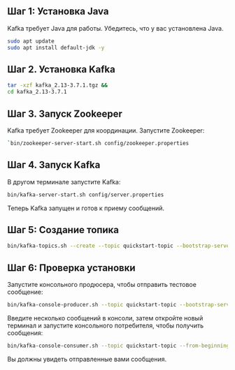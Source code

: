 ## Шаг 1: Установка Java

Kafka требует Java для работы. Убедитесь, что у вас установлена Java.

```bash
sudo apt update
sudo apt install default-jdk -y
```

## Шаг 2. Установка Kafka

```bash
tar -xzf kafka_2.13-3.7.1.tgz &&
cd kafka_2.13-3.7.1
```

## Шаг 3. Запуск Zookeeper

Kafka требует Zookeeper для координации. Запустите Zookeeper:

```bash
`bin/zookeeper-server-start.sh config/zookeeper.properties
````

## Шаг 4. Запуск Kafka

В другом терминале запустите Kafka:

```bash
bin/kafka-server-start.sh config/server.properties
```

Теперь Kafka запущен и готов к приему сообщений.

## Шаг 5: Создание топика

```bash
bin/kafka-topics.sh --create --topic quickstart-topic --bootstrap-server localhost:9092 --partitions 2 --replication-factor 1
```

## Шаг 6: Проверка установки
Запустите консольного продюсера, чтобы отправить тестовое сообщение:

```bash
bin/kafka-console-producer.sh --topic quickstart-topic --bootstrap-server localhost:9092
```

Введите несколько сообщений в консоли, затем откройте новый терминал и запустите консольного потребителя, чтобы получить сообщения:

```bash
bin/kafka-console-consumer.sh --topic quickstart-topic --from-beginning --bootstrap-server localhost:9092
```

Вы должны увидеть отправленные вами сообщения.